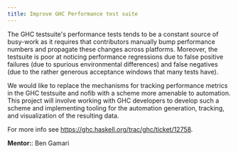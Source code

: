 ```yaml
---
title: Improve GHC Performance test suite
---
```


The GHC testsuite's performance tests tends to be a constant source of busy-work
as it requires that contributors manually bump performance numbers and propagate
these changes across platforms. Moreover, the testsuite is poor at noticing
performance regressions due to false positive failures (due to spurious
environmental differences) and false negatives (due to the rather generous
acceptance windows that many tests have).

We would like to replace the mechanisms for tracking performance metrics in the
GHC testsuite and nofib with a scheme more amenable to automation. This project
will involve working with GHC developers to develop such a scheme and
implementing tooling for the automation generation, tracking, and visualization
of the resulting data.

For more info see <https://ghc.haskell.org/trac/ghc/ticket/12758>.

**Mentor:**: Ben Gamari
